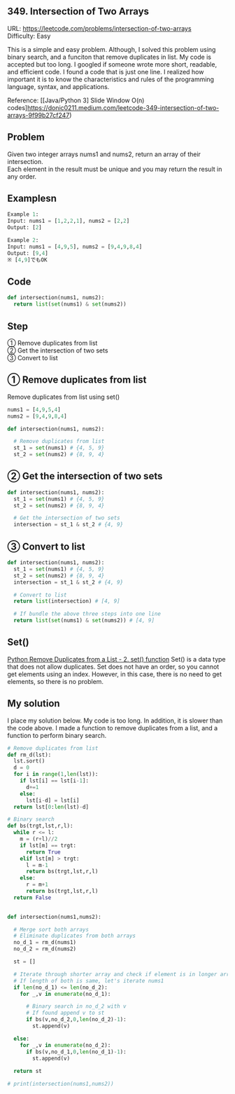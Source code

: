 ## 349. Intersection of Two Arrays
URL: https://leetcode.com/problems/intersection-of-two-arrays   
Difficulty: Easy

This is a simple and easy problem.
Although, I solved this problem using binary search, and a funciton that remove duplicates in list. My code is accepted but too long. I googled if someone wrote more short, readable, and efficient code. I found a code that is just one line. I realized how important it is to know the characteristics and rules of the programming language, syntax, and applications.

Reference: [[Java/Python 3] Slide Window O(n) codes]https://donic0211.medium.com/leetcode-349-intersection-of-two-arrays-9f99b27cf247)    

## Problem
Given two integer arrays nums1 and nums2, return an array of their intersection.   
Each element in the result must be unique and you may return the result in any order.   

## Examplesn
```py
Example 1:
Input: nums1 = [1,2,2,1], nums2 = [2,2]
Output: [2]

Example 2:
Input: nums1 = [4,9,5], nums2 = [9,4,9,8,4]
Output: [9,4]
※ [4,9]でもOK
```

## Code
```py
def intersection(nums1, nums2):
  return list(set(nums1) & set(nums2))
```

## Step
① Remove duplicates from list   
② Get the intersection of two sets   
③ Convert to list   

## ① Remove duplicates from list
Remove duplicates from list using set()
```py
nums1 = [4,9,5,4]
nums2 = [9,4,9,8,4]

def intersection(nums1, nums2):

  # Remove duplicates from list
  st_1 = set(nums1) # {4, 5, 9}
  st_2 = set(nums2) # {8, 9, 4}
```

## ② Get the intersection of two sets
```py
def intersection(nums1, nums2):
  st_1 = set(nums1) # {4, 5, 9}
  st_2 = set(nums2) # {8, 9, 4}

  # Get the intersection of two sets
  intersection = st_1 & st_2 # {4, 9}
```

## ③ Convert to list
```py
def intersection(nums1, nums2):
  st_1 = set(nums1) # {4, 5, 9}
  st_2 = set(nums2) # {8, 9, 4}
  intersection = st_1 & st_2 # {4, 9}

  # Convert to list
  return list(intersection) # [4, 9]

  # If bundle the above three steps into one line
  return list(set(nums1) & set(nums2)) # [4, 9]
```

## Set()
[Python Remove Duplicates from a List - 2. set() function](https://www.digitalocean.com/community/tutorials/python-remove-duplicates-from-list)
Set() is a data type that does not allow duplicates.
Set does not have an order, so you cannot get elements using an index.
However, in this case, there is no need to get elements, so there is no problem.
## My solution
I place my solution below.
My code is too long.
In addition, it is slower than the code above.
I made a function to remove duplicates from a list, and a function to perform binary search.

```py
# Remove duplicates from list
def rm_d(lst):
  lst.sort()
  d = 0
  for i in range(1,len(lst)):
    if lst[i] == lst[i-1]:
      d+=1
    else:
      lst[i-d] = lst[i]
  return lst[0:len(lst)-d]

# Binary search
def bs(trgt,lst,r,l):
  while r <= l:
    m = (r+l)//2
    if lst[m] == trgt:
      return True
    elif lst[m] > trgt:
      l = m-1
      return bs(trgt,lst,r,l)
    else:
      r = m+1
      return bs(trgt,lst,r,l)
  return False
  

def intersection(nums1,nums2):

  # Merge sort both arrays
  # Eliminate duplicates from both arrays
  no_d_1 = rm_d(nums1)
  no_d_2 = rm_d(nums2)

  st = []

  # Iterate through shorter array and check if element is in longer array
  # If length of both is same, let's iterate nums1
  if len(no_d_1) <= len(no_d_2):
    for _,v in enumerate(no_d_1):

      # Binary search in no_d_2 with v
      # If found append v to st
      if bs(v,no_d_2,0,len(no_d_2)-1):
        st.append(v)

  else:
    for _,v in enumerate(no_d_2):
      if bs(v,no_d_1,0,len(no_d_1)-1):
        st.append(v)
  
  return st

# print(intersection(nums1,nums2))
```
